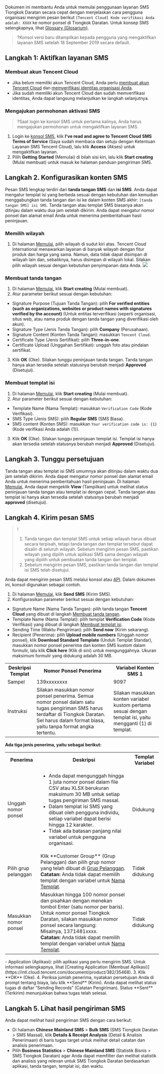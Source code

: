 Dokumen ini membantu Anda untuk memulai penggunaan layanan SMS Tiongkok Daratan secara cepat dengan menjelaskan cara pengguna organisasi mengirim pesan berikut `[Tencent Cloud] Kode verifikasi Anda adalah: XXXX` ke nomor ponsel di Tiongkok Daratan. Untuk konsep SMS selengkapnya, lihat [Glossary (Glosarium)](https://intl.cloud.tencent.com/document/product/382/13299).

>?Konsol versi baru ditampilkan kepada pengguna yang mengaktifkan layanan SMS setelah 18 September 2019 secara default.

## Langkah 1: Aktifkan layanan SMS
### Membuat akun Tencent Cloud
- Jika belum memiliki akun Tencent Cloud, Anda perlu [membuat akun Tencent Cloud](https://intl.cloud.tencent.com/document/product/378/17985) dan [memverifikasi identitas organisasi Anda](https://intl.cloud.tencent.com/document/product/378/10496).
- Jika sudah memiliki akun Tencent Cloud dan sudah memverifikasi identitas, Anda dapat langsung melanjutkan ke langkah selanjutnya.

### Mengajukan permohonan aktivasi SMS
>?Saat login ke konsol SMS untuk pertama kalinya, Anda harus mengajukan permohonan untuk mengaktifkan layanan SMS.

1. Login ke [konsol SMS](https://console.cloud.tencent.com/smsv2), klik **I've read and agree to Tencent Cloud SMS Terms of Service** (Saya sudah membaca dan setuju dengan Ketentuan Layanan SMS Tencent Cloud), lalu klik **Access** (Akses) untuk mengaktifkan layanan.
2. Pilih **Getting Started** (Memulai) di bilah sisi kiri, lalu klik **Start creating** (Mulai membuat) untuk masuk ke halaman panduan pengiriman SMS.

## Langkah 2. Konfigurasikan konten SMS
 Pesan SMS lengkap terdiri dari **tanda tangan SMS** dan **isi SMS**. Anda dapat mengatur templat isi yang berbeda sesuai dengan kebutuhan dan kemudian menggabungkan tanda tangan dan isi ke dalam konten SMS akhir: `[tanda tangan SMS] isi SMS`. Tanda tangan atau templat SMS biasanya akan ditinjau dalam waktu dua jam setelah dikirim. Anda dapat mengatur nomor ponsel dan alamat email Anda untuk menerima pemberitahuan hasil peninjauan.

### Memilih wilayah
1. Di halaman [Memulai](https://console.cloud.tencent.com/smsv2/guide), pilih wilayah di sudut kiri atas.
Tencent Cloud International menawarkan layanan di banyak wilayah dengan fitur produk dan harga yang sama. Namun, data tidak dapat disimpan di wilayah lain dan, sebaliknya, harus disimpan di wilayah lokal. Silakan pilih wilayah sesuai dengan kebutuhan penyimpanan data Anda.
![](https://qcloudimg.tencent-cloud.cn/raw/75bdff7ee617e9fb7f2d71d7258b9b5f.png)

[](id:Sign)
### Membuat tanda tangan
1. Di halaman [Memulai](https://console.cloud.tencent.com/smsv2/guide), klik **Start creating** (Mulai membuat).
2. Atur parameter berikut sesuai dengan kebutuhan:
 - Signature Purpose (Tujuan Tanda Tangan): pilih **For verified entities (such as organizations, websites or product names with signatures verified by the account)** (Untuk entitas terverifikasi (seperti organisasi, situs web, atau nama produk dengan tanda tangan yang diverifikasi oleh akun).
 - Signature Type (Jenis Tanda Tangan): pilih **Company** (Perusahaan).
 - Signature Content (Konten Tanda Tangan): masukkan `Tencent Cloud`.
 - Certificate Type (Jenis Sertifikat): pilih **Three-in-one**.
 - Certificate Upload (Unggahan Sertifikat): unggah foto atau pindaian sertifikat.
3. Klik **OK** (Oke).
 Silakan tunggu peninjauan tanda tangan. Tanda tangan hanya akan tersedia setelah statusnya berubah menjadi **Approved** (Disetujui).

[](id:Template)
### Membuat templat isi
1. Di halaman [Memulai](https://console.cloud.tencent.com/smsv2/guide), klik **Start creating** (Mulai membuat).
2. Atur parameter berikut sesuai dengan kebutuhan:
 - Template Name (Nama Templat): masukkan `Verification Code` (Kode Verifikasi).
 - SMS Type (Jenis SMS): pilih **Regular SMS** (SMS Biasa).
 - SMS content (Konten SMS): masukkan `Your verification code is: {1}` (Kode verifikasi Anda adalah {1}).
3. Klik **OK** (Oke).
 Silakan tunggu peninjauan templat isi. Templat isi hanya akan tersedia setelah statusnya berubah menjadi **Approved** (Disetujui).

## Langkah 3. Tunggu persetujuan
Tanda tangan atau templat isi SMS umumnya akan ditinjau dalam waktu dua jam setelah dikirim. Anda dapat mengatur nomor ponsel dan alamat email Anda untuk menerima pemberitahuan hasil peninjauan.
Di halaman [Memulai](https://console.cloud.tencent.com/smsv2/guide), Anda dapat mengeklik **View** (Tampilkan) untuk melihat status peninjauan tanda tangan atau templat isi dengan cepat. Tanda tangan atau templat isi hanya akan tersedia setelah statusnya berubah menjadi **approved** (disetujui).

## Langkah 4. Kirim pesan SMS
>!
>1. Tanda tangan dan templat SMS untuk setiap wilayah harus dibuat secara terpisah, tetapi tanda tangan dan templat tersebut dapat disalin di seluruh wilayah. Sebelum mengirim pesan SMS, pastikan wilayah yang dipilih untuk aplikasi SMS sama dengan wilayah yang dipilih untuk pembuatan tanda tangan dan templat.
>2. Sebelum mengirim pesan SMS, pastikan tanda tangan dan templat isi SMS telah disetujui.  

Anda dapat mengirim pesan SMS melalui konsol atau [API](https://intl.cloud.tencent.com/document/product/382/40463). Dalam dokumen ini, konsol digunakan sebagai contoh.

1. Di halaman [Memulai](https://console.cloud.tencent.com/smsv2/guide), klik **Send SMS** (Kirim SMS).
2. Konfigurasikan parameter berikut sesuai dengan kebutuhan:
 - Signature Name (Nama Tanda Tangan): pilih tanda tangan **Tencent Cloud** yang dibuat di langkah [Membuat tanda tangan](#Sign).
 - Template Name (Nama Templat): pilih templat **Verification Code** (Kode Verifikasi) yang dibuat di langkah [Membuat templat isi](#Template).[](id:model)
 - Sending Time (Waktu Pengiriman): pilih **Send now** (Kirim sekarang).
 - Recipient (Penerima): pilih **Upload mobile numbers** (Unggah nomor ponsel), klik **Download Standard Template** (Unduh Templat Standar), masukkan nomor ponsel penerima dan konten SMS kustom dalam formulir, lalu klik **Click here** (Klik di sini) untuk mengunggahnya. Ukuran maksimum formulir yang didukung adalah 30 MB.
<table>
     <tr>
				 <th>Deskripsi Templat</th>
         <th width="50%">Nomor Ponsel Penerima</th>  
         <th>Variabel Konten SMS 1</th>
		</tr>
	 <tr>
		 <td>Sampel</td>
      <td>139xxxxxxxx</td> 
	     <td>9097</td>
     </tr> 
		 <td>Instruksi</td>
      <td>Silakan masukkan nomor ponsel penerima. Semua nomor ponsel dalam satu tugas pengiriman SMS harus terdaftar di Tiongkok Daratan. Sel harus dalam format biasa, yaitu tanpa format angka tertentu.</td> 
	     <td>Silakan masukkan konten variabel kustom pertama sesuai dengan templat isi, yaitu mengganti {1} di templat. </td>
     </tr>
</table>
<b>Ada tiga jenis penerima, yaitu sebagai berikut: </b><span id = "object"></span>
<table>
     <tr>
				 <th>Penerima</th>
         <th>Deskripsi</th>  
         <th>Templat Variabel</th>
		</tr>
	 <tr>
		 <td>Unggah nomor ponsel</td>
      <td><ul><li>Anda dapat mengunggah hingga 1 juta nomor ponsel dalam file CSV atau XLSX berukuran maksimum 30 MB untuk setiap tugas pengiriman SMS massal. </li><li>Dalam templat isi SMS yang dibuat oleh pengguna individu, setiap variabel dapat berisi hingga 12 karakter. <li>Tidak ada batasan panjang nilai variabel untuk pengguna organisasi.</li></ul></td> 
	     <td>Didukung</td>
     </tr>
		 <tr>
		 <td>Pilih grup pelanggan</td>
      <td>Klik **Customer Group** (Grup Pelanggan) dan pilih grup nomor yang telah dibuat di <a href = "https://console.cloud.tencent.com/smsv2/phone-manage/group-manage">Grup Pelanggan</a>. <br><b>Catatan:</b> Anda tidak dapat memilih templat dengan variabel untuk <a href = "#model">Nama Templat</a>.</td> 
	     <td>Tidak didukung</td>
     </tr> 		
		 		 <tr>
		 <td>Masukkan nomor ponsel</td>
      <td>Masukkan hingga 100 nomor ponsel dan pisahkan dengan menekan tombol Enter (satu nomor per baris).
Untuk nomor ponsel Tiongkok Daratan, silakan masukkan nomor ponsel secara langsung: <br>Misalnya, 1371481xxxx. <br><b>Catatan:</b> Anda tidak dapat memilih templat dengan variabel untuk <a href = "#model">Nama Templat</a>.</td> 
	     <td>Tidak didukung</td>
     </tr> 
</table>
 - Application (Aplikasi): pilih aplikasi yang perlu mengirim SMS. Untuk informasi selengkapnya, lihat [Creating Application (Membuat Aplikasi)](https://intl.cloud.tencent.com/document/product/382/35468).
3. Klik **OK** (Oke).
4. Periksa jumlah penerima, nyatakan persetujuan Anda di prompt tentang biaya, lalu klik **Send** (Kirim).
 Anda dapat melihat status tugas di daftar “Sending Records” (Catatan Pengiriman). Status **Sent** (Terkirim) menunjukkan bahwa tugas telah selesai.

## Langkah 5. Lihat hasil pengiriman SMS
Anda dapat melihat hasil pengiriman SMS dengan cara berikut:
- Di halaman **Chinese Mainland SMS** > **Bulk SMS** (SMS Tiongkok Daratan > SMS Massal), klik **Details & Receipt Analysis** (Detail & Analisis Penerimaan) di baris tugas target untuk melihat detail catatan dan analisis penerimaan.
- Pilih **Business Statistics** > **Chinese Mainland SMS** (Statistik Bisnis > SMS Tiongkok Daratan) agar Anda dapat memfilter dan melihat statistik dan analisis yang relevan untuk SMS Tiongkok Daratan berdasarkan aplikasi, tanda tangan, templat isi, dan waktu.


